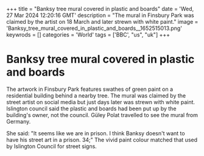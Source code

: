 +++
title = "Banksy tree mural covered in plastic and boards"
date = 'Wed, 27 Mar 2024 12:20:16 GMT'
description = "The mural in Finsbury Park was claimed by the artist on 18 March and later strewn with white paint."
image = 'Banksy_tree_mural_covered_in_plastic_and_boards__1652515013.png'
keywrods =  []
categories = 'World'
tags = ['BBC', "us", "uk"]
+++

# Banksy tree mural covered in plastic and boards

The artwork in Finsbury Park features swathes of green paint on a residential building behind a nearby tree.  The mural was claimed by the street artist on social media but just days later was strewn with white paint.  Islington council said the plastic and boards had been put up by the building<bb>'s owner, not the council.  Güley Polat travelled to see the mural from Germany.

She said: <bb>"It seems like we are in prison.
I think Banksy doesn<bb>'t want to have his street art in a prison.
34;" The vivid paint colour matched that used by Islington Council for street signs.


